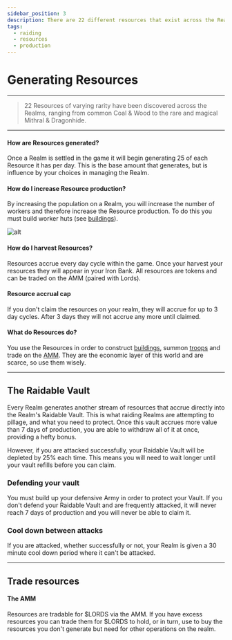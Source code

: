 ```yaml
---
sidebar_position: 3
description: There are 22 different resources that exist across the Realms.
tags:
  - raiding
  - resources
  - production
---
```


# Generating Resources
---

> 22 Resources of varying rarity have been discovered across the Realms, ranging from common Coal & Wood to the rare and magical Mithral & Dragonhide. 




---

#### How are Resources generated?

Once a Realm is settled in the game it will begin generating 25 of each Resource it has per day. This is the base amount that generates, but is influence by your choices in managing the Realm.


#### How do I increase Resource production?

By increasing the population on a Realm, you will increase the number of workers and therefore increase the Resource production. To do this you must build worker huts (see [buildings](./buildings#economic)). 

![alt](/img/game/resource-production.png)

#### How do I harvest Resources?

Resources accrue every day cycle within the game. Once your harvest your resources they will appear in your Iron Bank. All resources are tokens and can be traded on the AMM (paired with Lords).

#### Resource accrual cap

If you don't claim the resources on your realm, they will accrue for up to 3 day cycles. After 3 days they will not accrue any more until claimed. 

#### What do Resources do?

You use the Resources in order to construct [buildings](./buildings#economic), summon [troops](./troops-squads) and trade on the [AMM](/docs/economics/resource-amm). They are the economic layer of this world and are scarce, so use them wisely.


---

## The Raidable Vault

Every Realm generates another stream of resources that accrue directly into the Realm's Raidable Vault. This is what raiding Realms are attempting to pillage, and what you need to protect. Once this vault accrues more value than 7 days of production, you are able to withdraw all of it at once, providing a hefty bonus. 

However, if you are attacked successfully, your Raidable Vault will be depleted by 25% each time. This means you will need to wait longer until your vault refills before you can claim.

### Defending your vault

You must build up your defensive Army in order to protect your Vault. If you don't defend your Raidable Vault and are frequently attacked, it will never reach 7 days of production and you will never be able to claim it.

### Cool down between attacks

If you are attacked, whether successfully or not, your Realm is given a 30 minute cool down period where it can't be attacked.

---

## Trade resources

#### The AMM

Resources are tradable for $LORDS via the AMM. If you have excess resources you can trade them for $LORDS to hold, or in turn, use to buy the resources you don't generate but need for other operations on the realm.

